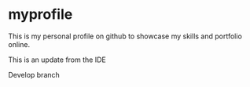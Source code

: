 # myprofile
This is my personal profile on github to showcase my skills and portfolio online.

This is an update from the IDE

Develop branch